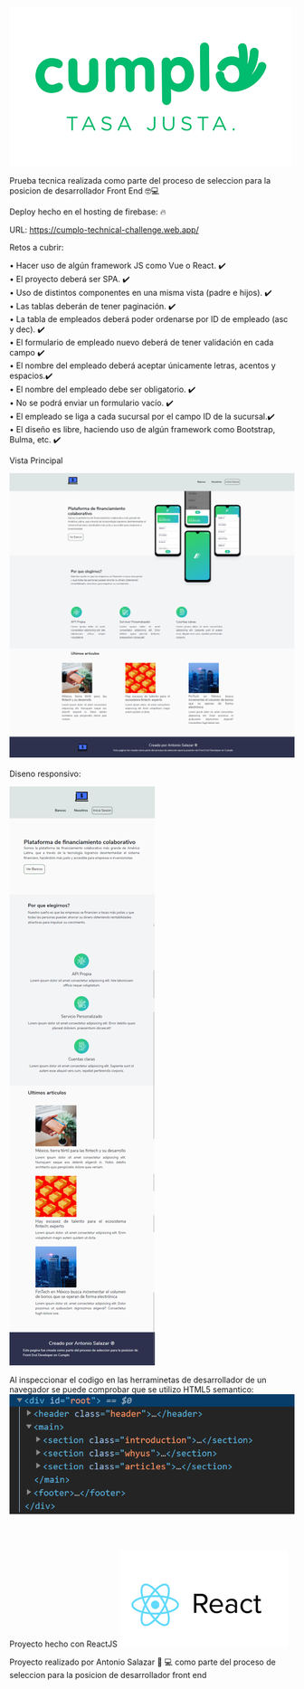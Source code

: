  ![](src/img/logo-cumplo.png)
 
 Prueba tecnica realizada como parte del proceso de seleccion para la posicion de desarrollador Front End :nerd_face::computer:
 
 Deploy hecho en el hosting de firebase: :fire:
 
 URL: https://cumplo-technical-challenge.web.app/
 
 Retos a cubrir:
 
•	Hacer uso de algún framework JS como Vue o React. :heavy_check_mark:
<br />
•	El proyecto deberá ser SPA. :heavy_check_mark:
<br />
•	Uso de distintos componentes en una misma vista (padre e hijos). :heavy_check_mark:
<br />
•	Las tablas deberán de tener paginación. :heavy_check_mark:
<br />
•	La tabla de empleados deberá poder ordenarse por ID de empleado (asc y dec). :heavy_check_mark:
<br />
•	El formulario de empleado nuevo deberá de tener validación en cada campo :heavy_check_mark:
<br />
•	El nombre del empleado deberá aceptar únicamente letras, acentos y espacios.:heavy_check_mark:
<br />
•	El nombre del empleado debe ser obligatorio. :heavy_check_mark:
<br />
•	No se podrá enviar un formulario vacío. :heavy_check_mark:
<br />
•	El empleado se liga a cada sucursal por el campo ID de la sucursal.:heavy_check_mark:
<br />
•	El diseño es libre, haciendo uso de algún framework como Bootstrap, Bulma, etc. :heavy_check_mark:
<br />

Vista Principal

![](src/img/main.png)
<br />
<br />
Diseno responsivo:

![](src/img/main-responsive.png)

Al inspeccionar el codigo en las herraminetas de desarrollador de un navegador se puede comprobar que se utilizo HTML5 semantico:
![](src/img/semantic-html.png)

<br />
<br />

Proyecto hecho con ReactJS
![](src/img/react.png)


Proyecto realizado por Antonio Salazar :raised_hands: :computer: como parte del proceso de seleccion para la posicion de desarrollador front end 




